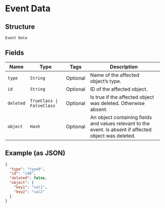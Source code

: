 
# Event Data

## Structure

`Event Data`

## Fields

| Name | Type | Tags | Description |
|  --- | --- | --- | --- |
| `type` | `String` | Optional | Name of the affected object’s type. |
| `id` | `String` | Optional | ID of the affected object. |
| `deleted` | `TrueClass \| FalseClass` | Optional | Is true if the affected object was deleted. Otherwise absent. |
| `object` | `Hash` | Optional | An object containing fields and values relevant to the event. Is absent if affected object was deleted. |

## Example (as JSON)

```json
{
  "type": "type0",
  "id": "id0",
  "deleted": false,
  "object": {
    "key1": "val1",
    "key2": "val2"
  }
}
```


